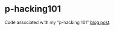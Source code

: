 # p-hacking101
Code associated with my "p-hacking 101" [blog post](https://www.irrationalactor.substack.com).
